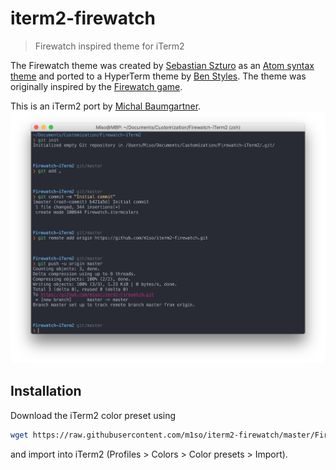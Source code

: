 # iterm2-firewatch
> Firewatch inspired theme for iTerm2

The Firewatch theme was created by [Sebastian Szturo](https://github.com/SebastianSzturo) as an [Atom syntax theme](https://atom.io/themes/firewatch-syntax) 
and ported to a HyperTerm theme by [Ben Styles](https://github.com/leeds-ebooks). The theme was originally inspired by the [Firewatch game](http://www.firewatchgame.com/).

This is an iTerm2 port by [Michal Baumgartner](https://github.com/m1so).
![](Preview.png)

## Installation
Download the iTerm2 color preset using 
```bash
wget https://raw.githubusercontent.com/m1so/iterm2-firewatch/master/Firewatch.itermcolors
``` 
and import into iTerm2 (Profiles > Colors > Color presets > Import).
